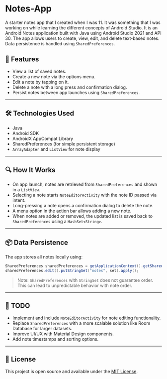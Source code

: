 # Notes-App
A starter notes app that I created when I was 11. It was something that I was working on while learning the different concepts of Android Studio. It is an Android Notes application built with Java using Android Studio 2021 and API 30. The app allows users to create, view, edit, and delete text-based notes. Data persistence is handled using `SharedPreferences`.

## 🚀 Features

* View a list of saved notes.
* Create a new note via the options menu.
* Edit a note by tapping on it.
* Delete a note with a long press and confirmation dialog.
* Persist notes between app launches using `SharedPreferences`.

---

## 🛠 Technologies Used

* Java
* Android SDK
* AndroidX AppCompat Library
* SharedPreferences (for simple persistent storage)
* `ArrayAdapter` and `ListView` for note display

---

## 🔍 How It Works

* On app launch, notes are retrieved from `SharedPreferences` and shown in a `ListView`.
* Selecting a note starts `NoteEditorActivity` with the note ID passed via intent.
* Long-pressing a note opens a confirmation dialog to delete the note.
* A menu option in the action bar allows adding a new note.
* When notes are added or removed, the updated list is saved back to `SharedPreferences` using a `HashSet<String>`.

---

## 📦 Data Persistence

The app stores all notes locally using:

```java
SharedPreferences sharedPreferences = getApplicationContext().getSharedPreferences("com.example.notes", Context.MODE_PRIVATE);
sharedPreferences.edit().putStringSet("notes", set).apply();
```

> Note: `SharedPreferences` with `StringSet` does not guarantee order. This can lead to unpredictable behavior with note order.

---

## 📌 TODO

* Implement and include `NoteEditorActivity` for note editing functionality.
* Replace `SharedPreferences` with a more scalable solution like Room Database for larger datasets.
* Improve UI/UX with Material Design components.
* Add note timestamps and sorting options.

---

## 📄 License

This project is open source and available under the [MIT License](LICENSE).

